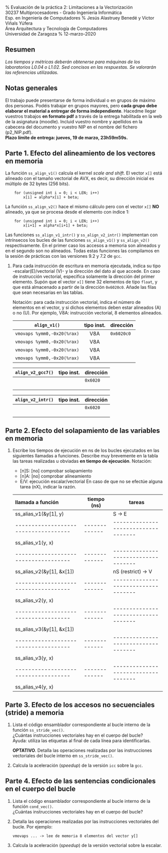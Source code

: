 % Evaluación de la práctica 2: Limitaciones a la Vectorización  
  30237 Multiprocesadores - Grado Ingeniería Informática  
  Esp. en Ingeniería de Computadores
% Jesús Alastruey Benedé y Víctor Viñals Yúfera  
  Área Arquitectura y Tecnología de Computadores  
  Universidad de Zaragoza
% 12-marzo-2020


## Resumen

_Los tiempos y métricas deberán obtenerse para máquinas de los laboratorios L0.04 o L1.02.
Sed concisos en las respuestas. Se valorarán las referencias utilizadas._

## Notas generales

El trabajo puede presentarse de forma individual o en grupos de máximo dos personas.
Podéis trabajar en grupos mayores, pero **cada grupo debe elaborar el material a entregar de forma independiente**.
Hacedme llegar vuestros trabajos **en formato pdf** a través de la entrega habilitada en la web de la asignatura (moodle).
Incluid vuestro nombre y apellidos en la cabecera del documento y vuestro NIP en el nombre del fichero (p2_NIP.pdf).  
**Plazo límite de entrega: jueves, 19 de marzo, 23h59m59s.**

## Parte 1. Efecto del alineamiento de los vectores en memoria

La función `ss_align_v1()` calcula el kernel _scale and shift_.
El vector `x[]` está alineado con el tamaño vectorial de AVX,
es decir, su dirección inicial es múltiplo de 32 bytes (256 bits).

        for (unsigned int i = 0; i < LEN; i++)
            x[i] = alpha*x[i] + beta;

La función `ss_align_v2()` hace el mismo cálculo pero con el vector `x[]` **NO**
alineado, ya que se procesa desde el elemento con índice 1:

        for (unsigned int i = 0; i < LEN; i++)
            x[i+1] = alpha*x[i+1] + beta;

Las funciones `ss_align_v1_intr()` y `ss_align_v2_intr()` implementan con intrínsecos
los bucles de las funciones `ss_align_v1()` y `ss_align_v2()` respectivamente.
En el primer caso los accesos a memoria son alineados y en el segundo son no alineados.
Todas estas funciones las compilamos en la sesión de prácticas con las versiones
9.2 y 7.2 de `gcc`.

1.  Para cada instrucción de escritura en memoria ejecutada,
    indica su tipo -escalar(E)/vectorial (V)- y
    la dirección del dato al que accede.
    En caso de instrucción vectorial, especifica solamente la dirección del primer elemento.
    Supón que el vector `x[]` tiene 32 elementos de tipo `float`,
    y que está almacenado a partir de la dirección `0x6020c0`.
    Añade las filas que sean necesarias en las tablas.

    Notación: para cada instrucción vectorial, indica el número de elementos en el vector,
    y si dichos elementos deben estar alineados (A) o no (U).
    Por ejemplo, V8A: instrucción vectorial, 8 elementos alineados.


	|             `align_v1()`             | tipo inst. | dirección |
	|:------------------------------------:|:----------:|:----------|
	|     `vmovaps %ymm0,-0x20(%rax)`      |     V8A    | `0x6020c0`|
	|     `vmovaps %ymm0,-0x20(%rax)`      |     V8A    |           |
	|     `vmovaps %ymm0,-0x20(%rax)`      |     V8A    |           |
	|     `vmovaps %ymm0,-0x20(%rax)`      |     V8A    |           |
	

	|          `align_v2_gcc7()`           | tipo inst. | dirección |
	|:------------------------------------:|:----------:|:----------|
	|                                      |            | `0x6020 ` |
	|                                      |            |           |
	|                                      |            |           |
	|                                      |            |           |


	|           `align_v2_intr()`          | tipo inst. | dirección |
	|:------------------------------------:|:----------:|:----------|
	|                                      |            | `0x6020 ` |
	|                                      |            |           |
	|                                      |            |           |
	|                                      |            |           |


## Parte 2. Efecto del solapamiento de las variables en memoria

1.  Escribe los tiempos de ejecución en ns de los bucles ejecutados
    en las siguientes llamadas a funciones.
    Describe muy brevemente en la tabla
    las tareas realizadas u obviadas **en tiempo de ejecución**.
    Notación:
     - [n]S: [no] comprobar solapamiento
     - [n]A: [no] comprobar alineamiento
     - E/V: ejecución escalar/vectorial
     En caso de que no se efectúe alguna tarea (nX), indicar la razón.


	|       llamada a función            | tiempo (ns) |         tareas                    |
	|:-----------------------------------|-------------|-----------------------------------|
	| ss_alias_v1(&y[1], y)              |             | S -> E                            |
	|------------------------------------|-------------|-----------------------------------|
	| ss_alias_v1(y, x)                  |             |                                   |
	|------------------------------------|-------------|-----------------------------------|
	| ss_alias_v2(&y[1], &x[1])          |             | nS (restrict) -> V                |
	|------------------------------------|-------------|-----------------------------------|
	| ss_alias_v2(y, x)                  |             |                                   |
	|------------------------------------|-------------|-----------------------------------|
	| ss_alias_v3(&y[1], &x[1])          |             |                                   |
	|------------------------------------|-------------|-----------------------------------|
	| ss_alias_v3(y, x)                  |             |                                   |
	|------------------------------------|-------------|-----------------------------------|
	| ss_alias_v4(y, x)                  |             |                                   |




## Parte 3. Efecto de los accesos no secuenciales (stride) a memoria

1.  Lista el código ensamblador correspondiente al bucle interno de la función `ss_stride_vec()`.  
    ¿Cuántas instrucciones vectoriales hay en el cuerpo del bucle?  
    Ayuda: utiliza las etiquetas al final de cada línea para identificarlas.

    **OPTATIVO**. Detalla las operaciones realizadas por las instrucciones
    vectoriales del bucle interno en `ss_stride_vec()`.

2.  Calcula la aceleración (_speedup_) de la versión `icc` sobre la `gcc`.  


## Parte 4. Efecto de las sentencias condicionales en el cuerpo del bucle

1.  Lista el código ensamblador correspondiente al bucle interno de la función `cond_vec()`.  
    ¿Cuántas instrucciones vectoriales hay en el cuerpo del bucle?

2.  Detalla las operaciones realizadas por las instrucciones vectoriales del bucle.
    Por ejemplo:

        vmovaps ... -> lee de memoria 8 elementos del vector y[]

3.  Calcula la aceleración (_speedup_) de la versión vectorial sobre la escalar.
